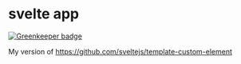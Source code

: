 # svelte app

[![Greenkeeper badge](https://badges.greenkeeper.io/jagreehal/svelte-web-components.svg)](https://greenkeeper.io/)

My version of https://github.com/sveltejs/template-custom-element